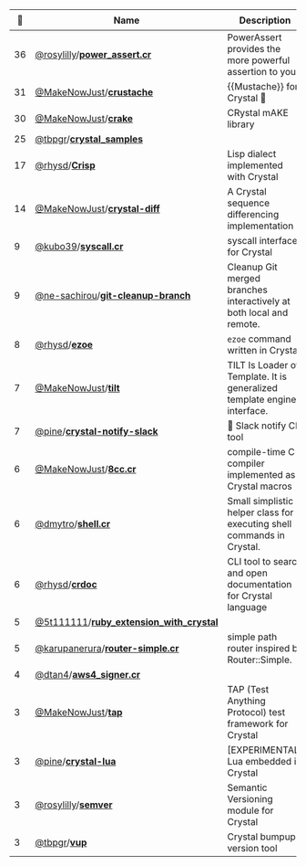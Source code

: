 |:star2: | Name | Description | 🌍|
|---|---|---|---|
|36|[@rosylilly](https://github.com/rosylilly)/[**power_assert.cr**](https://github.com/rosylilly/power_assert.cr)|PowerAssert provides the more powerful assertion to you.|[:arrow_upper_right:](https://github.com/rosylilly/power_assert.cr)|
|31|[@MakeNowJust](https://github.com/MakeNowJust)/[**crustache**](https://github.com/MakeNowJust/crustache)|{{Mustache}} for Crystal :gem:|[:arrow_upper_right:](https://mustache.github.io)|
|30|[@MakeNowJust](https://github.com/MakeNowJust)/[**crake**](https://github.com/MakeNowJust/crake)|CRystal mAKE library||
|25|[@tbpgr](https://github.com/tbpgr)/[**crystal_samples**](https://github.com/tbpgr/crystal_samples)|||
|17|[@rhysd](https://github.com/rhysd)/[**Crisp**](https://github.com/rhysd/Crisp)|Lisp dialect implemented with Crystal||
|14|[@MakeNowJust](https://github.com/MakeNowJust)/[**crystal-diff**](https://github.com/MakeNowJust/crystal-diff)|A Crystal sequence differencing implementation||
|9|[@kubo39](https://github.com/kubo39)/[**syscall.cr**](https://github.com/kubo39/syscall.cr)|syscall interface for Crystal||
|9|[@ne-sachirou](https://github.com/ne-sachirou)/[**git-cleanup-branch**](https://github.com/ne-sachirou/git-cleanup-branch)|Cleanup Git merged branches interactively at both local and remote.||
|8|[@rhysd](https://github.com/rhysd)/[**ezoe**](https://github.com/rhysd/ezoe)|`ezoe` command written in Crystal||
|7|[@MakeNowJust](https://github.com/MakeNowJust)/[**tilt**](https://github.com/MakeNowJust/tilt)|TILT Is Loader of Template. It is generalized template engine interface.||
|7|[@pine](https://github.com/pine)/[**crystal-notify-slack**](https://github.com/pine/crystal-notify-slack)|:bell: Slack notify CLI tool||
|6|[@MakeNowJust](https://github.com/MakeNowJust)/[**8cc.cr**](https://github.com/MakeNowJust/8cc.cr)|compile-time C compiler implemented as Crystal macros||
|6|[@dmytro](https://github.com/dmytro)/[**shell.cr**](https://github.com/dmytro/shell.cr)|Small simplistic helper class for executing shell commands in Crystal.||
|6|[@rhysd](https://github.com/rhysd)/[**crdoc**](https://github.com/rhysd/crdoc)|CLI tool to search and open documentation for Crystal language||
|5|[@5t111111](https://github.com/5t111111)/[**ruby_extension_with_crystal**](https://github.com/5t111111/ruby_extension_with_crystal)|||
|5|[@karupanerura](https://github.com/karupanerura)/[**router-simple.cr**](https://github.com/karupanerura/router-simple.cr)|simple path router inspired by Router::Simple.||
|4|[@dtan4](https://github.com/dtan4)/[**aws4_signer.cr**](https://github.com/dtan4/aws4_signer.cr)|||
|3|[@MakeNowJust](https://github.com/MakeNowJust)/[**tap**](https://github.com/MakeNowJust/tap)|TAP (Test Anything Protocol) test framework for Crystal|[:arrow_upper_right:](https://testanything.org/)|
|3|[@pine](https://github.com/pine)/[**crystal-lua**](https://github.com/pine/crystal-lua)|[EXPERIMENTAL] Lua embedded in Crystal||
|3|[@rosylilly](https://github.com/rosylilly)/[**semver**](https://github.com/rosylilly/semver)|Semantic Versioning module for Crystal|[:arrow_upper_right:](https://github.com/rosylilly/semver)|
|3|[@tbpgr](https://github.com/tbpgr)/[**vup**](https://github.com/tbpgr/vup)|Crystal bumpup version tool||

